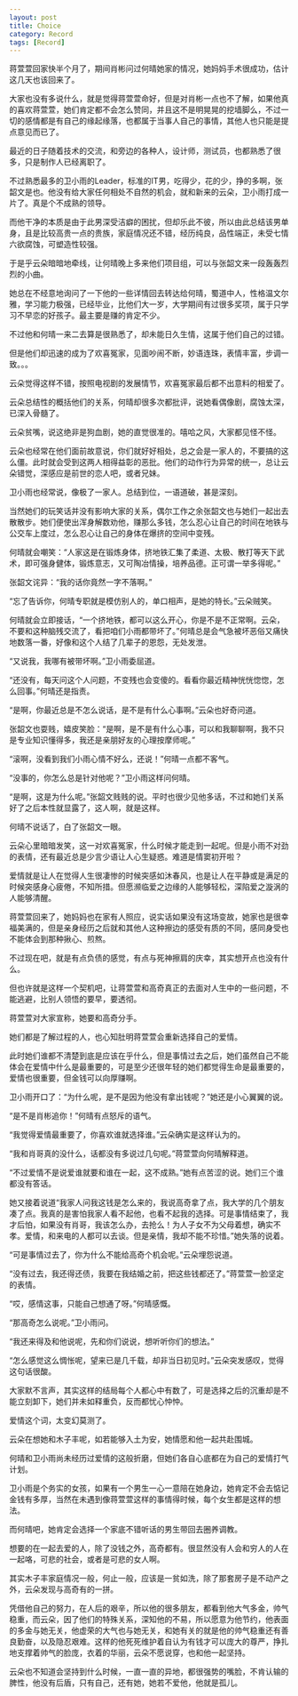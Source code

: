 ```yaml
---
layout: post
title: Choice
category: Record
tags: [Record]
---
```






蒋萱萱回家快半个月了，期间肖彬问过何晴她家的情况，她妈妈手术很成功，估计这几天也该回来了。

大家也没有多说什么，就是觉得蒋萱萱命好，但是对肖彬一点也不了解，如果他真的喜欢蒋萱萱，她们肯定都不会怎么赞同，并且这不是明晃晃的挖墙脚么，不过一切的感情都是有自己的缘起缘落，也都属于当事人自己的事情，其他人也只能是提点意见而已了。

最近的日子随着技术的交流，和旁边的各种人，设计师，测试员，也都熟悉了很多，只是制作人已经离职了。

不过熟悉最多的卫小雨的Leader，标准的IT男，吃得少，花的少，挣的多啊，张韶文是也。他没有给大家任何相处不自然的机会，就和新来的云朵，卫小雨打成一片了。真是个不成熟的领导。

而他干净的本质是由于此男深受洁癖的困扰，但却乐此不彼，所以由此总结该男单身，且是比较高贵一点的贵族，家庭情况还不错，经历纯良，品性端正，未受七情六欲腐蚀，可塑造性较强。

于是乎云朵暗暗地牵线，让何晴晚上多来他们项目组，可以与张韶文来一段轰轰烈烈的小曲。

她总在不经意地询问了一下他的一些详情回去转达给何晴，蜀道中人，性格温文尔雅，学习能力极强，已经毕业，比他们大一岁，大学期间有过很多奖项，属于只学习不早恋的好孩子。最主要是赚的肯定不少。

不过他和何晴一来二去算是很熟悉了，却未能日久生情，这属于他们自己的过错。

但是他们却迅速的成为了欢喜冤家，见面吵闹不断，妙语连珠，表情丰富，步调一致。。。

云朵觉得这样不错，按照电视剧的发展情节，欢喜冤家最后都不出意料的相爱了。

云朵总结性的概括他们的关系，何晴却很多次都批评，说她看偶像剧，腐蚀太深，已深入骨髓了。

云朵贫嘴，说这绝非是狗血剧，她的直觉很准的。嘻哈之风，大家都见怪不怪。

云朵也经常在他们面前故意说，你们就好好相处，总之会是一家人的，不要搞的这么僵。此时就会受到这两人相得益彰的恶批。他们的动作行为异常的统一，总让云朵错觉，深感应是前世的恋人吧，或者兄妹。

卫小雨也经常说，像极了一家人。总结到位，一语道破，甚是深刻。

当然她们的玩笑话并没有影响大家的关系，偶尔工作之余张韶文也与她们一起出去散散步。她们便使出浑身解数劝他，赚那么多钱，怎么忍心让自己的时间在地铁与公交车上度过，怎么忍心让自己的身体在爆挤的空间中变残。

何晴就会嘲笑：“人家这是在锻炼身体，挤地铁汇集了柔道、太极、散打等天下武术，即可强身健体，锻炼意志，又可陶冶情操，培养品德。正可谓一举多得呢。”

张韶文诧异：“我的话你竟然一字不落啊。”

“忘了告诉你，何晴专职就是模仿别人的，单口相声，是她的特长。”云朵贼笑。

何晴就会立即接话，“一个挤地铁，都可以这么开心，你是不是不正常啊。云朵，不要和这种脑残交流了，看把咱们小雨都带坏了。”何晴总是会气急被坏恶俗又痛快地数落一番，好像和这个人结了几辈子的恩怨，无处发泄。

“又说我，我哪有被带坏啊。”卫小雨委屈道。

“还没有，每天问这个人问题，不变残也会变傻的。看看你最近精神恍恍惚惚，怎么回事。”何晴还是指责。

“是啊，你最近总是不怎么说话，是不是有什么心事啊。”云朵也好奇问道。

张韶文也耍贱，嬉皮笑脸：“是啊，是不是有什么心事，可以和我聊聊啊，我不只是专业知识懂得多，我还是亲朋好友的心理按摩师呢。”

“滚啊，没看到我们小雨心情不好么，还说！”何晴一点都不客气。

“没事的，你怎么总是针对他呢？”卫小雨这样问何晴。

“是啊，这是为什么呢。”张韶文贱贱的说。平时也很少见他多话，不过和她们关系好了之后本性就显露了，这人啊，就是这样。

何晴不说话了，白了张韶文一眼。

云朵心里暗暗发笑，这一对欢喜冤家，什么时候才能走到一起呢。但是小雨不对劲的表情，还有最近总是少言少语让人心生疑惑。难道是情窦初开啦？

爱情就是让人在觉得人生很凄惨的时候突感如沐春风，也是让人在平静或是满足的时候突感身心疲倦，不知所措。但愿濒临爱之边缘的人能够轻松，深陷爱之漩涡的人能够清醒。

蒋萱萱回来了，她妈妈也在家有人照应，说实话如果没有这场变故，她家也是很幸福美满的，但是亲身经历之后就和其他人这种擦边的感受有质的不同，感同身受也不能体会到那种揪心、煎熬。

不过现在吧，就是有点负债的感觉，有点与死神擦肩的庆幸，其实想开点也没有什么。

但也许就是这样一个契机吧，让蒋萱萱和高奇真正的去面对人生中的一些问题，不能逃避，比别人领悟的要早，要透彻。

蒋萱萱对大家宣称，她要和高奇分手。

她们都是了解过程的人，也心知肚明蒋萱萱会重新选择自己的爱情。

此时她们谁都不清楚到底是应该在乎什么，但是事情过去之后，她们虽然自己不能体会在爱情中什么是最重要的，可是至少还很年轻的她们都觉得生命是最重要的，爱情也很重要，但金钱可以向厚赚啊。

卫小雨开口了：“为什么呢，是不是因为他没有拿出钱呢？”她还是小心翼翼的说。

“是不是肖彬追你！”何晴有点怒斥的语气。

“我觉得爱情最重要了，你喜欢谁就选择谁。”云朵确实是这样认为的。

“我和肖哥真的没什么，话都没有多说过几句呢。”蒋萱萱向何晴解释道。

“不过爱情不是说爱谁就要和谁在一起，这不成熟。”她有点苦涩的说。她们三个谁都没有答话。

她又接着说道“我家人问我这钱是怎么来的，我说高奇拿了点，我大学的几个朋友凑了点。我真的是害怕我家人看不起他，也看不起我的选择。可是事情结束了，我才后怕，如果没有肖哥，我该怎么办，去抢么！为人子女不为父母着想，确实不孝。爱情，和来电的人都可以去谈。但是亲情，我却不能不珍惜。”她失落的说着。

“可是事情过去了，你为什么不能给高奇个机会呢。”云朵埋怨说道。

“没有过去，我还得还债，我要在我结婚之前，把这些钱都还了。”蒋萱萱一脸坚定的表情。

“哎，感情这事，只能自己想通了呀。”何晴感慨。

“那高奇怎么说呢。”卫小雨问。

“我还来得及和他说呢，先和你们说说，想听听你们的想法。”

“怎么感觉这么惆怅呢，望来已是几千载，却非当日初见时。”云朵突发感叹，觉得这句话很酸。

大家默不言声，其实这样的结局每个人都心中有数了，可是选择之后的沉重却是不能立刻卸下，她们并未如释重负，反而都忧心忡忡。

爱情这个词，太变幻莫测了。

云朵在想她和木子丰呢，如若能够入土为安，她情愿和他一起共赴围城。

何晴和卫小雨尚未经历过爱情的这般折磨，但她们各自心底都在为自己的爱情打气计划。

卫小雨是个务实的女孩，如果有一个男生一心一意陪在她身边，她肯定不会去惦记金钱有多厚，当然在未遇到像蒋萱萱这样的事情得时候，每个女生都是这样的想法。

而何晴吧，她肯定会选择一个家底不错听话的男生带回去圈养调教。

想要的在一起去爱的人，除了没钱之外，高奇都有。很显然没有人会和穷人的人在一起咯，可悲的社会，或者是可悲的女人啊。

其实木子丰家庭情况一般，何止一般，应该是一贫如洗，除了那套房子是不动产之外，云朵发现与高奇有的一拼。

凭借他自己的努力，在人后的艰辛，所以他的很多朋友，都看到他大气多金，帅气稳重，而云朵，因了他们的特殊关系，深知他的不易，所以愿意为他节约，他表面的多金与她无关，他虚荣的大气也与她无关，和她有关的就是他的帅气稳重还有善良勤奋，以及隐忍艰难。这样的他死死维护着自认为有钱才可以庞大的尊严，挣扎地支撑着帅气的脸庞，衣着的华丽，云朵不愿说穿，也和他一起坚持。

云朵也不知道会坚持到什么时候，一直一直的异地，都很强势的嘴脸，不肯认输的脾性，他没有后盾，只有自己，还有她，她若不爱他，他就是孤儿。

